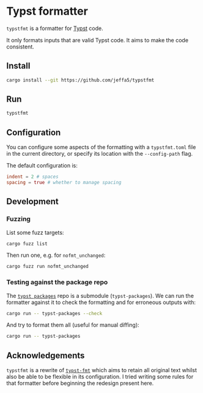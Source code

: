 # Typst formatter

`typstfmt` is a formatter for [Typst](https://typst.app) code.

It only formats inputs that are valid Typst code.
It aims to make the code consistent.

## Install

```sh
cargo install --git https://github.com/jeffa5/typstfmt
```

## Run

```sh
typstfmt
```

## Configuration

You can configure some aspects of the formatting with a `typstfmt.toml` file in the current directory, or specify its location with the `--config-path` flag.

The default configuration is:

```toml
indent = 2 # spaces
spacing = true # whether to manage spacing
```

## Development

### Fuzzing

List some fuzz targets:

```sh
cargo fuzz list
```

Then run one, e.g. for `nofmt_unchanged`:

```sh
cargo fuzz run nofmt_unchanged
```

### Testing against the package repo

The [`typst packages`](https://github.com/typst/packages) repo is a submodule (`typst-packages`).
We can run the formatter against it to check the formatting and for erroneous outputs with:

```sh
cargo run -- typst-packages --check
```

And try to format them all (useful for manual diffing):

```sh
cargo run -- typst-packages
```

## Acknowledgements

`typstfmt` is a rewrite of [`typst-fmt`](https://github.com/astrale-sharp/typst-fmt) which aims to retain all original text whilst also be able to be flexible in its configuration.
I tried writing some rules for that formatter before beginning the redesign present here.
